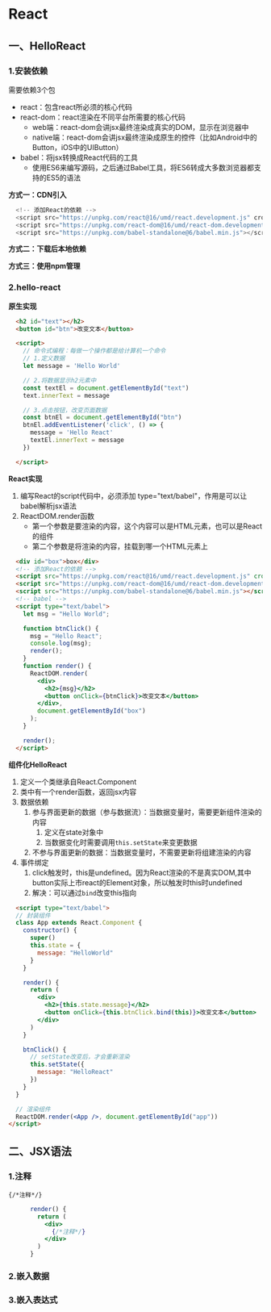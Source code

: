 # React

## 一、HelloReact

### 1.安装依赖

需要依赖3个包

+ react：包含react所必须的核心代码
+ react-dom：react渲染在不同平台所需要的核心代码
  + web端：react-dom会讲jsx最终渲染成真实的DOM，显示在浏览器中
  + native端：react-dom会讲jsx最终渲染成原生的控件（比如Android中的Button，iOS中的UIButton）
+ babel：将jsx转换成React代码的工具
  + 使用ES6来编写源码，之后通过Babel工具，将ES6转成大多数浏览器都支持的ES5的语法

**方式一：CDN引入**

  ```js
    <!-- 添加React的依赖 -->
    <script src="https://unpkg.com/react@16/umd/react.development.js" crossorigin></script>
    <script src="https://unpkg.com/react-dom@16/umd/react-dom.development.js" crossorigin></script>
    <script src="https://unpkg.com/babel-standalone@6/babel.min.js"></script>
  
  ```

**方式二：下载后本地依赖**

**方式三：使用npm管理**

### 2.hello-react

**原生实现**

```html
  <h2 id="text"></h2>
  <button id="btn">改变文本</button>

  <script>
    // 命令式编程：每做一个操作都是给计算机一个命令
    // 1.定义数据
    let message = 'Hello World'

    // 2.将数据显示h2元素中
    const textEl = document.getElementById("text")
    text.innerText = message

    // 3.点击按钮，改变页面数据
    const btnEl = document.getElementById("btn")
    btnEl.addEventListener('click', () => {
      message = 'Hello React'
      textEl.innerText = message
    })

  </script>
  ```

**React实现**

1. 编写React的script代码中，必须添加 type="text/babel"，作用是可以让babel解析jsx语法
2. ReactDOM.render函数
   + 第一个参数是要渲染的内容，这个内容可以是HTML元素，也可以是React的组件
   + 第二个参数是将渲染的内容，挂载到哪一个HTML元素上

```html
  <div id="box">box</div>
  <!-- 添加React的依赖 -->
  <script src="https://unpkg.com/react@16/umd/react.development.js" crossorigin></script>
  <script src="https://unpkg.com/react-dom@16/umd/react-dom.development.js" crossorigin></script>
  <script src="https://unpkg.com/babel-standalone@6/babel.min.js"></script>
  <!-- babel -->
  <script type="text/babel">
    let msg = "Hello World";

    function btnClick() {
      msg = "Hello React";
      console.log(msg);
      render();
    }
    function render() {
      ReactDOM.render(
        <div>
          <h2>{msg}</h2>
          <button onClick={btnClick}>改变文本</button>
        </div>,
        document.getElementById("box")
      );
    }

    render();
  </script>
  ```

**组件化HelloReact**

1. 定义一个类继承自React.Component
2. 类中有一个render函数，返回jsx内容
3. 数据依赖
   1. 参与界面更新的数据（参与数据流）：当数据变量时，需要更新组件渲染的内容
      1. 定义在state对象中
      2. 当数据变化时需要调用`this.setState`来变更数据
   2. 不参与界面更新的数据：当数据变量时，不需要更新将组建渲染的内容
4. 事件绑定
   1. click触发时，this是undefined。因为React渲染的不是真实DOM,其中button实际上市react的Element对象，所以触发时this时undefined
   2. 解决：可以通过`bind`改变this指向

  ```html
    <script type="text/babel">
    // 封装组件
    class App extends React.Component {
      constructor() {
        super()
        this.state = {
          message: "HelloWorld"
        }
      }

      render() {
        return (
          <div>
            <h2>{this.state.message}</h2>
            <button onClick={this.btnClick.bind(this)}>改变文本</button>
          </div>
        )
      }

      btnClick() {
        // setState改变后，才会重新渲染
        this.setState({
          message: "HelloReact"
        })
      }
    }

    // 渲染组件
    ReactDOM.render(<App />, document.getElementById("app"))
  </script>
  ```

## 二、JSX语法

### 1.注释

`{/*注释*/}`

```jsx
      render() {
        return (
          <div>
            {/*注释*/}
          </div>
        )
      }
```

### 2.嵌入数据

### 3.嵌入表达式
